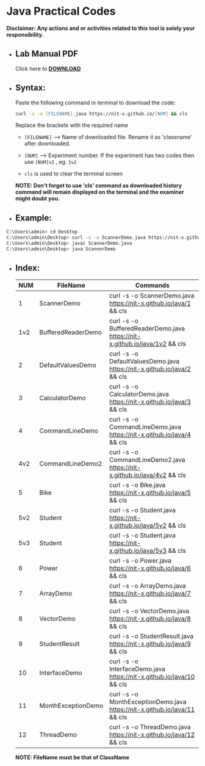 # Java Practical Codes

**Disclaimer: Any actions and or activities related to this tool is solely your responsibility.**

* <h2>Lab Manual PDF</h2>
 
  Click  here to [**DOWNLOAD**](https://nit-x.github.io/java/Lab%20Manual.pdf)

* <h2>Syntax:</h2>
  Paste the following command in terminal to download the code:

  ```zsh 
  curl -s -o [FILENAME].java https://nit-x.github.io/[NUM] && cls
  ```
  Replace the brackets with the required name

   * ```[FILENAME]``` --> Name of downloaded file. Rename it as 'classname' after downloaded.

   * ```[NUM]``` --> Experiment number. If the experiment has two codes then use ```[NUM]v2``` , eg. ```1v2```

   * ```cls``` is used to clear the terminal screen

   **NOTE: Don't forget to use 'cls' command as downloaded history command will remain displayed on the terminal and the examiner might doubt you.**

 * <h2>Example:</h2>

  ```zsh 
  C:\Users\admin> cd Desktop
  C:\Users\admin\Desktop> curl -s -o ScannerDemo.java https://nit-x.github.io/java/1 && cls
  C:\Users\admin\Desktop> javac ScannerDemo.java
  C:\Users\admin\Desktop> java ScannerDemo
  ```

* <h2>Index:</h2>

  | NUM | FileName          | Commands                                                                     |
  |-----|--------------------|------------------------------------------------------------------------------|
  | 1   | ScannerDemo        | curl -s -o ScannerDemo.java https://nit-x.github.io/java/1 && cls            |
  | 1v2 | BufferedReaderDemo | curl -s -o BufferedReaderDemo.java https://nit-x.github.io/java/1v2 && cls   |
  | 2   | DefaultValuesDemo  | curl -s -o DefaultValuesDemo.java https://nit-x.github.io/java/2 && cls      |
  | 3   | CalculatorDemo     | curl -s -o CalculatorDemo.java https://nit-x.github.io/java/3 && cls         |
  | 4   | CommandLineDemo    | curl -s -o CommandLineDemo.java https://nit-x.github.io/java/4 && cls        |
  | 4v2 | CommandLineDemo2   | curl -s -o CommandLineDemo2.java https://nit-x.github.io/java/4v2 && cls     |
  | 5   | Bike               | curl -s -o Bike.java https://nit-x.github.io/java/5 && cls                   |
  | 5v2 | Student            | curl -s -o Student.java https://nit-x.github.io/java/5v2 && cls              |
  | 5v3 | Student            | curl -s -o Student.java https://nit-x.github.io/java/5v3 && cls              |
  | 6   | Power              | curl -s -o Power.java https://nit-x.github.io/java/6 && cls                  |
  | 7   | ArrayDemo          | curl -s -o ArrayDemo.java https://nit-x.github.io/java/7 && cls              |
  | 8   | VectorDemo         | curl -s -o VectorDemo.java https://nit-x.github.io/java/8 && cls             |
  | 9   | StudentResult      | curl -s -o StudentResult.java https://nit-x.github.io/java/9 && cls          |
  | 10  | InterfaceDemo      | curl -s -o InterfaceDemo.java https://nit-x.github.io/java/10 && cls         |
  | 11  | MonthExceptionDemo | curl -s -o MonthExceptionDemo.java https://nit-x.github.io/java/11 && cls    |
  | 12  | ThreadDemo         | curl -s -o ThreadDemo.java https://nit-x.github.io/java/12 && cls            |

  **NOTE: FileName must be that of ClassName**
 
